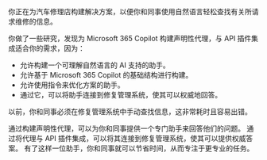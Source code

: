 你正在为汽车修理店构建解决方案，以便你和同事使用自然语言轻松查找有关所请求维修的信息。

你做了一些研究，发现为 Microsoft 365 Copilot 构建声明性代理，与 API 插件集成适合你的需求，因为：

- 允许构建一个可理解自然语言的 AI 支持的助手。
- 允许基于 Microsoft 365 Copilot 的基础结构进行构建。
- 允许使用指令来优化方案的助手。
- 通过它，可以将助手连接到修复管理系统，使其可以权威地回答。

以前，你和同事必须在修复管理系统中手动查找信息，这非常耗时且容易出错。

通过构建声明性代理，可以为你和同事提供一个专门助手来回答他们的问题。 通过将代理与 API 插件集成，可以将其连接到修复管理系统，使其可以提供权威答案。 有了这样一位助手，你和同事就可以节省时间，从而专注于更专业的任务。

